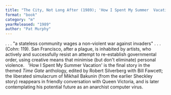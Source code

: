 ```yaml
---
title: "The City, Not Long After (1989); 'How I Spent My Summer  Vacation'"
format: "book"
category: "m"
yearReleased: "1989"
author: "Pat Murphy"
---
```

. . . "a stateless community wages a non-violent war against invaders" . . . (Cohn: 119).  San Francisco, after a plague, is inhabited by artists, who actively and  successfully resist an attempt to re-establish governmental order, using  creative means that minimise (but don't eliminate) personal violence.
 
'How I Spent My Summer Vacation' is the final  story in the themed _Time Gate_ anthology, edited by Robert Silverberg with  Bill Fawcett; the liberated simulacrum of Mikhail Bakunin (from the earlier  Sheckley story) reappears in friendly conversation with Queen Victoria, and is  later contemplating his potential future as an anarchist computer virus.
 
